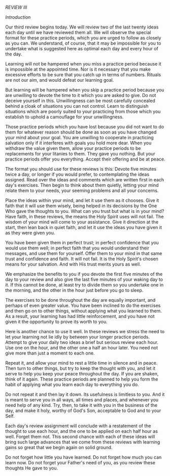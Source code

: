 *REVIEW III*

*Introduction*

Our third review begins today. We will review two of the last twenty ideas each day until we have reviewed them all. We will observe the special format for these practice periods, which you are urged to follow as closely as you can. We understand, of course, that it may be impossible for you to undertake what is suggested here as optimal each day and every hour of the day.

Learning will not be hampered when you miss a practice period because it is impossible at the appointed time. Nor is it necessary that you make excessive efforts to be sure that you catch up in terms of numbers. Rituals are not our aim, and would defeat our learning goal.

But learning will be hampered when you skip a practice period because you are unwilling to devote the time to it which you are asked to give. Do not deceive yourself in this. Unwillingness can be most carefully concealed behind a cloak of situations you can not control. Learn to distinguish situations which are poorly suited to your practicing from those which you establish to uphold a camouflage for your unwillingness.

Those practice periods which you have lost because you did not want to do them for whatever reason should be done as soon as you have changed your mind about your goal. You are unwilling to cooperate in practicing salvation only if it interferes with goals you hold more dear. When you withdraw the value given them, allow your practice periods to be replacements for your litanies to them. They gave you nothing. But your practice periods offer you everything. Accept their offering and be at peace.

The format you should use for these reviews is this: Devote five minutes twice a day, or longer if you would prefer, to contemplating the ideas assigned. Read over the ideas and comments which are written first in each day's exercises. Then begin to think about them quietly, letting your mind relate them to your needs, your seeming problems and all your concerns.

Place the ideas within your mind, and let it use them as it chooses. Give it faith that it will use them wisely, being helped in its decisions by the One Who gave the thoughts to you. What can you trust but what is in your mind? Have faith, in these reviews, the means the Holy Spirit uses will not fail. The wisdom of your mind will come to your assistance. Give it direction at the start, then lean back in quiet faith, and let it use the ideas you have given it as they were given you.

You have been given them in perfect trust; in perfect confidence that you would use them well; in perfect faith that you would understand their messages, and use them for yourself. Offer them to your mind in that same trust and confidence and faith. It will not fail. It is the Holy Spirit's chosen means for your salvation. And with His trust merits yours as well.

We emphasize the benefits to you if you devote the first five minutes of the day to your review and also give the last five minutes of your waking day to it. If this cannot be done, at least try to divide them so you undertake one in the morning, and the other in the hour just before you go to sleep.

The exercises to be done throughout the day are equally important, and perhaps of even greater value. You have been inclined to do the exercises and then go on to other things, without applying what you learned to them. As a result, your learning has had little reinforcement, and you have not given it the opportunity to prove its worth to you.

Here is another chance to use it well. In these reviews we stress the need to let your learning not lie idly by between your longer practice periods. Attempt to give your daily two ideas a brief but serious review each hour. Use one on the hour, and the other one a half an hour later. You need not give more than just a moment to each one.

Repeat it, and allow your mind to rest a little time in silence and in peace. Then turn to other things, but try to keep the thought with you, and let it serve to help you keep your peace throughout the day. If you are shaken, think of it again. These practice periods are planned to help you form the habit of applying what you learn each day to everything you do.

Do not repeat it and then lay it down. Its usefulness is limitless to you. And it is meant to serve you in all ways, all times and places, and whenever you need help of any kind. Try, then, to take it with you in the business of the day, and make it holy, worthy of God's Son, acceptable to God and to your Self.

Each day's review assignment will conclude with a restatement of the thought to use each hour, and the one to be applied on each half hour as well. Forget them not. This second chance with each of these ideas will bring such large advances that we come from these reviews with learning gains so great that we begin again on solid ground.

Do not forget how little you have learned. Do not forget how much you can learn now. Do not forget your Father's need of you, as you review these thoughts He gave to you.